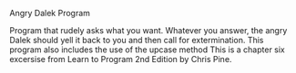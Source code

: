Angry Dalek Program

Program that rudely asks what you want.
Whatever you answer, the angry Dalek should yell it
back to you and then call for extermination.
This program also includes the use of the upcase method
This is a chapter six excersise from Learn to Program 2nd Edition by Chris Pine.
